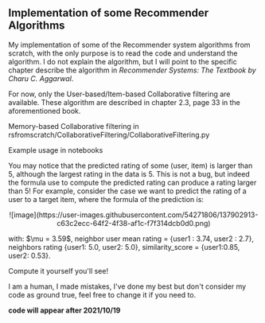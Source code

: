 ## Implementation of some Recommender Algorithms
My implementation of some of the Recommender system algorithms from scratch, with the only purpose is to read the code and understand the algorithm. I do not explain the algorithm, but I will point to the specific chapter describe the algorithm in *Recommender Systems: The Textbook by Charu C. Aggarwal*.

For now, only the User-based/Item-based Collaborative filtering are available. These algorithm are described in chapter 2.3, page 33 in the aforementioned book.

Memory-based Collaborative filtering in rsfromscratch/CollaborativeFiltering/CollaborativeFiltering.py

Example usage in notebooks

You may notice that the predicted rating of some (user, item) is larger than 5, although the largest rating in the data is 5. This is not a bug, but indeed the formula use to compute the predicted rating can produce a rating larger than 5! For example, consider the case we want to predict the rating of a user to a target item, where the formula of the prediction is: 

<p align="center">
  ![image](https://user-images.githubusercontent.com/54271806/137902913-c63c2ecc-64f2-4f38-af1c-f7f314dcb0d0.png)

</p>
 with: $\mu = 3.59$, neighbor user mean rating = {user1 : 3.74, user2 : 2.7}, neighbors rating {user1: 5.0, user2: 5.0}, similarity_score = {user1:0.85, user2: 0.53}.
 
 Compute it yourself you'll see!
 
I am a human, I made mistakes, I've done my best but don't consider my code as ground true, feel free to change it if you need to.

**code will appear after 2021/10/19**
